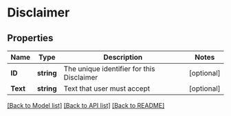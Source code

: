 # Disclaimer

## Properties

Name | Type | Description | Notes
------------ | ------------- | ------------- | -------------
**ID** | **string** | The unique identifier for this Disclaimer | [optional] 
**Text** | **string** | Text that user must accept | [optional] 

[[Back to Model list]](../README.md#documentation-for-models) [[Back to API list]](../README.md#documentation-for-api-endpoints) [[Back to README]](../README.md)


